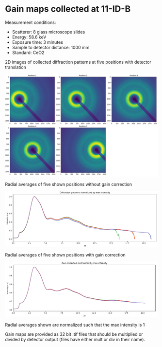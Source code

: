 # Gain maps collected at 11-ID-B
Measurement conditions:
  - Scatterer: 8 glass microscope slides
  - Energy: 58.6 keV 
  - Exposure time: 3 minutes
  - Sample to detector distance: 1000 mm
  - Standard: CeO2

2D images of collected diffraction patterns at five positions with detector translation

![five detector positions](https://github.com/jmsweng/X-ray-detector-gain-map/blob/main/11-ID-B/Images/11-id-b%20multiple%20positions.png)

Radial averages of five shown positions without gain correction

![no gain correction applied](https://github.com/jmsweng/X-ray-detector-gain-map/blob/main/11-ID-B/Images/uncorrected%20radial%20average.PNG)

Radial averages of five shown positions with gain correction

![gain correction applied](https://github.com/jmsweng/X-ray-detector-gain-map/blob/main/11-ID-B/Images/corrected%20radial%20average.PNG)

Radial averages shown are normalized such that the max intensity is 1

Gain maps are provided as 32 bit .tif files that should be multiplied or divided by detector output (files have either mult or div in their name).
